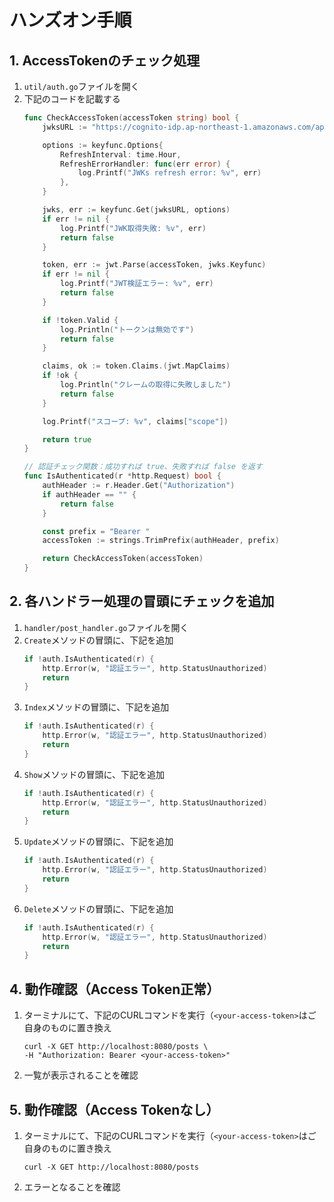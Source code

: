 # ハンズオン手順
## 1. AccessTokenのチェック処理
1. `util/auth.go`ファイルを開く
2. 下記のコードを記載する
    ```go
    func CheckAccessToken(accessToken string) bool {
        jwksURL := "https://cognito-idp.ap-northeast-1.amazonaws.com/ap-northeast-1_fr8xQq6eT/.well-known/jwks.json"

        options := keyfunc.Options{
            RefreshInterval: time.Hour,
            RefreshErrorHandler: func(err error) {
                log.Printf("JWKs refresh error: %v", err)
            },
        }

        jwks, err := keyfunc.Get(jwksURL, options)
        if err != nil {
            log.Printf("JWK取得失敗: %v", err)
            return false
        }

        token, err := jwt.Parse(accessToken, jwks.Keyfunc)
        if err != nil {
            log.Printf("JWT検証エラー: %v", err)
            return false
        }

        if !token.Valid {
            log.Println("トークンは無効です")
            return false
        }

        claims, ok := token.Claims.(jwt.MapClaims)
        if !ok {
            log.Println("クレームの取得に失敗しました")
            return false
        }

        log.Printf("スコープ: %v", claims["scope"])

        return true
    }

    // 認証チェック関数：成功すれば true、失敗すれば false を返す
    func IsAuthenticated(r *http.Request) bool {
        authHeader := r.Header.Get("Authorization")
        if authHeader == "" {
            return false
        }

        const prefix = "Bearer "
        accessToken := strings.TrimPrefix(authHeader, prefix)

        return CheckAccessToken(accessToken)
    }
    ```

## 2. 各ハンドラー処理の冒頭にチェックを追加
1. `handler/post_handler.go`ファイルを開く
2. `Create`メソッドの冒頭に、下記を追加
    ```go
	if !auth.IsAuthenticated(r) {
		http.Error(w, "認証エラー", http.StatusUnauthorized)
		return
	}
    ```
3. `Index`メソッドの冒頭に、下記を追加
    ```go
	if !auth.IsAuthenticated(r) {
		http.Error(w, "認証エラー", http.StatusUnauthorized)
		return
	}
    ```
4. `Show`メソッドの冒頭に、下記を追加
    ```go
	if !auth.IsAuthenticated(r) {
		http.Error(w, "認証エラー", http.StatusUnauthorized)
		return
	}
    ```
5. `Update`メソッドの冒頭に、下記を追加
    ```go
	if !auth.IsAuthenticated(r) {
		http.Error(w, "認証エラー", http.StatusUnauthorized)
		return
	}
    ```
6. `Delete`メソッドの冒頭に、下記を追加
    ```go
	if !auth.IsAuthenticated(r) {
		http.Error(w, "認証エラー", http.StatusUnauthorized)
		return
	}
    ```

## 4. 動作確認（Access Token正常）
1. ターミナルにて、下記のCURLコマンドを実行（`<your-access-token>`はご自身のものに置き換え
    ```
    curl -X GET http://localhost:8080/posts \
    -H "Authorization: Bearer <your-access-token>"
    ```
2. 一覧が表示されることを確認

## 5. 動作確認（Access Tokenなし）
1. ターミナルにて、下記のCURLコマンドを実行（`<your-access-token>`はご自身のものに置き換え
    ```
    curl -X GET http://localhost:8080/posts
    ```
2. エラーとなることを確認
